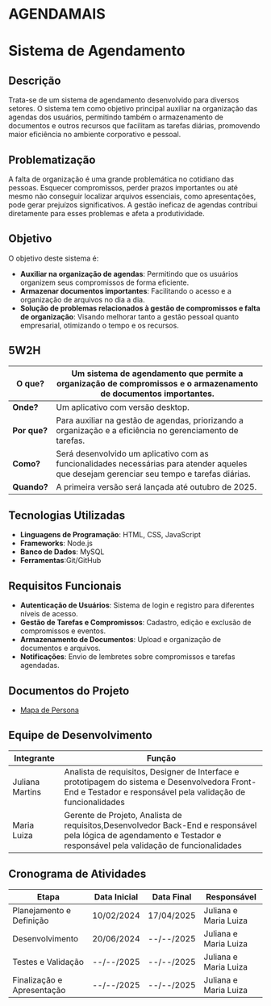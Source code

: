 # AGENDAMAIS
# Sistema de Agendamento 
## Descrição
Trata-se de um sistema de agendamento desenvolvido para diversos setores. O sistema tem como objetivo principal auxiliar na organização das agendas dos usuários, permitindo também o armazenamento de documentos e outros recursos que facilitam as tarefas diárias, promovendo maior eficiência no ambiente corporativo e pessoal.

## Problematização
A falta de organização é uma grande problemática no cotidiano das pessoas. Esquecer compromissos, perder prazos importantes ou até mesmo não conseguir localizar arquivos essenciais, como apresentações, pode gerar prejuízos significativos. A gestão ineficaz de agendas contribui diretamente para esses problemas e afeta a produtividade.

## Objetivo
O objetivo deste sistema é:
- **Auxiliar na organização de agendas**: Permitindo que os usuários organizem seus compromissos de forma eficiente.
- **Armazenar documentos importantes**: Facilitando o acesso e a organização de arquivos no dia a dia.
- **Solução de problemas relacionados à gestão de compromissos e falta de organização**: Visando melhorar tanto a gestão pessoal quanto empresarial, otimizando o tempo e os recursos.

## 5W2H

| **O que?**    | Um sistema de agendamento que permite a organização de compromissos e o armazenamento de documentos importantes. |
|---------------|---------------------------------------------------------------------------------------------------------------|
| **Onde?**     | Um aplicativo com versão desktop.                                                                            |
| **Por que?**  | Para auxiliar na gestão de agendas, priorizando a organização e a eficiência no gerenciamento de tarefas.    |
| **Como?**     | Será desenvolvido um aplicativo com as funcionalidades necessárias para atender aqueles que desejam gerenciar seu tempo e tarefas diárias. |
| **Quando?**   | A primeira versão será lançada até outubro de 2025.                                                           |

## Tecnologias Utilizadas
- **Linguagens de Programação**: HTML, CSS, JavaScript
- **Frameworks**: Node.js
- **Banco de Dados**: MySQL
- **Ferramentas**:Git/GitHub

## Requisitos Funcionais
- **Autenticação de Usuários**: Sistema de login e registro para diferentes níveis de acesso.
- **Gestão de Tarefas e Compromissos**: Cadastro, edição e exclusão de compromissos e eventos.
- **Armazenamento de Documentos**: Upload e organização de documentos e arquivos.
- **Notificações**: Envio de lembretes sobre compromissos e tarefas agendadas.

## Documentos do Projeto
- [Mapa de Persona](https://www.canva.com/design/DAGkDC8dxVU/L9Qt_DK2RBim2wlQ-YTPgw/edit?utm_content=DAGkDC8dxVU&utm_campaign=designshare&utm_medium=link2&utm_source=sharebutton)


## Equipe de Desenvolvimento

| Integrante       | Função                                                                 |
|------------------|------------------------------------------------------------------------|
| Juliana Martins  | Analista de requisitos, Designer de Interface e prototipagem do sistema e Desenvolvedora Front-End e Testador e responsável pela validação de funcionalidades |
| Maria Luiza      | Gerente de Projeto, Analista de requisitos,Desenvolvedor Back-End e responsável pela lógica de agendamento e Testador e responsável pela validação de funcionalidades       |



## Cronograma de Atividades
| Etapa                    | Data Inicial  | Data Final    | Responsável |
|--------------------------|---------------|---------------|-------------|
| Planejamento e Definição | 10/02/2024    | 17/04/2025    | Juliana e Maria Luiza      |
| Desenvolvimento          | 20/06/2024    | --/--/2025    |Juliana e Maria Luiza       |
| Testes e Validação       | --/--/2025    | --/--/2025    |Juliana e Maria Luiza      |
| Finalização e Apresentação | --/--/2025  | --/--/2025    |Juliana e Maria Luiza   |

                                                       


   
